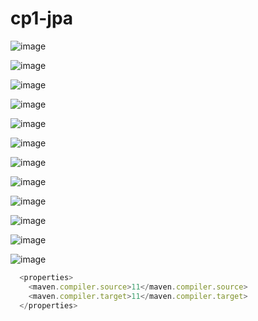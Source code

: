# cp1-jpa

![image](https://user-images.githubusercontent.com/101119026/225845435-3c339df6-53b2-40dd-b365-f31b0c58040e.png)

![image](https://user-images.githubusercontent.com/101119026/225845583-20b317d8-c695-469e-a917-67c1e47e8f21.png)

![image](https://user-images.githubusercontent.com/101119026/225845636-57f59038-d9a2-429f-b358-58713541c7b2.png)

![image](https://user-images.githubusercontent.com/101119026/225845699-185a8e58-0d08-41fb-a8f1-6900128369f5.png)

![image](https://user-images.githubusercontent.com/101119026/225845760-83eece88-4243-48c3-976e-9b9ac1bb7b48.png)

![image](https://user-images.githubusercontent.com/101119026/225845842-343b4eaf-757a-494a-b3a9-ca4dec29a84a.png)



![image](https://user-images.githubusercontent.com/101119026/225845891-e4e3441d-373e-4f6d-a217-940a1bbb63bd.png)

![image](https://user-images.githubusercontent.com/101119026/225846639-76cc9f5b-0d15-4663-ad05-6f14f8d07618.png)

![image](https://user-images.githubusercontent.com/101119026/225846705-ef5642cf-13f4-468c-8711-535e877fe12e.png)

![image](https://user-images.githubusercontent.com/101119026/225846773-98485a8a-6423-42c5-97c6-cfb23481ae6e.png)

![image](https://user-images.githubusercontent.com/101119026/225846824-95c5ed39-5b94-4cc5-b3b1-710a2def7eec.png)

![image](https://user-images.githubusercontent.com/101119026/225846876-dd06a8e5-df4f-4aa2-b798-1340e72e7d5c.png)



```js
  <properties>
    <maven.compiler.source>11</maven.compiler.source>
    <maven.compiler.target>11</maven.compiler.target>
  </properties>
  ```



